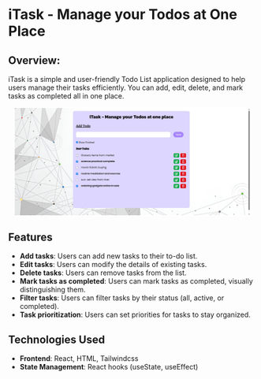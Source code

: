 # iTask - Manage your Todos at One Place

## Overview:
iTask is a simple and user-friendly Todo List application designed to help users manage their tasks efficiently. You can add, edit, delete, and mark tasks as completed all in one place.

<div style="display: flex; flex-wrap: wrap; gap: 20px; justify-content: center;">
  <img src="/public/home.JPG" alt="Todo" style="width: 95%; border: 2px solid white;"/>
</div>

## Features
- **Add tasks**: Users can add new tasks to their to-do list.
- **Edit tasks**: Users can modify the details of existing tasks.
- **Delete tasks**: Users can remove tasks from the list.
- **Mark tasks as completed**: Users can mark tasks as completed, visually distinguishing them.
- **Filter tasks**: Users can filter tasks by their status (all, active, or completed).
- **Task prioritization**: Users can set priorities for tasks to stay organized.

## Technologies Used
- **Frontend**: React, HTML, Tailwindcss
- **State Management**: React hooks (useState, useEffect)
